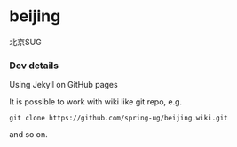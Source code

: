 beijing
=======

北京SUG


### Dev details

Using Jekyll on GitHub pages

It is possible to work with wiki like git repo, e.g.

`git clone https://github.com/spring-ug/beijing.wiki.git`

and so on.
